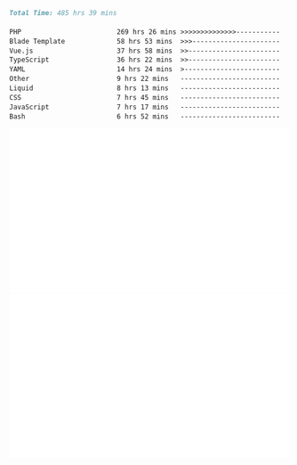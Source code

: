 <!--START_SECTION:waka-->

```markdown
Total Time: 485 hrs 39 mins

PHP                        269 hrs 26 mins >>>>>>>>>>>>>>-----------   54.43 %
Blade Template             58 hrs 53 mins  >>>----------------------   11.90 %
Vue.js                     37 hrs 58 mins  >>-----------------------   07.67 %
TypeScript                 36 hrs 22 mins  >>-----------------------   07.35 %
YAML                       14 hrs 24 mins  >------------------------   02.91 %
Other                      9 hrs 22 mins   -------------------------   01.90 %
Liquid                     8 hrs 13 mins   -------------------------   01.66 %
CSS                        7 hrs 45 mins   -------------------------   01.57 %
JavaScript                 7 hrs 17 mins   -------------------------   01.47 %
Bash                       6 hrs 52 mins   -------------------------   01.39 %
```

<!--END_SECTION:waka-->
<p align="center">
    <img src="https://raw.githubusercontent.com/rjp2525/rjp2525/output/generated/overview.svg">
    <img src="https://raw.githubusercontent.com/rjp2525/rjp2525/output/generated/languages.svg">
</p>
